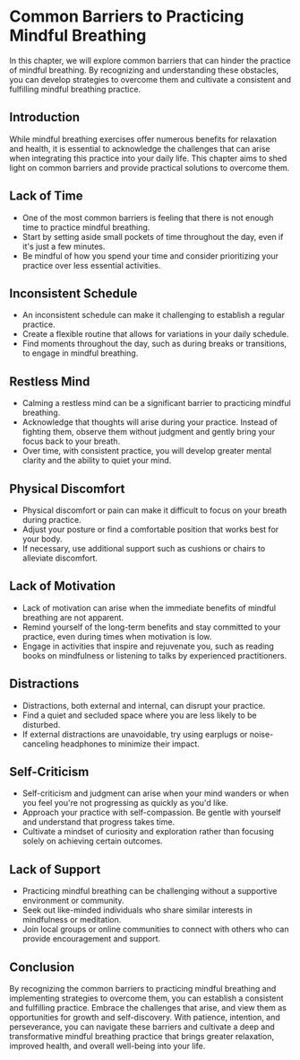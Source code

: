 Common Barriers to Practicing Mindful Breathing
==========================================================

In this chapter, we will explore common barriers that can hinder the practice of mindful breathing. By recognizing and understanding these obstacles, you can develop strategies to overcome them and cultivate a consistent and fulfilling mindful breathing practice.

**Introduction**
----------------

While mindful breathing exercises offer numerous benefits for relaxation and health, it is essential to acknowledge the challenges that can arise when integrating this practice into your daily life. This chapter aims to shed light on common barriers and provide practical solutions to overcome them.

**Lack of Time**
----------------

* One of the most common barriers is feeling that there is not enough time to practice mindful breathing.
* Start by setting aside small pockets of time throughout the day, even if it's just a few minutes.
* Be mindful of how you spend your time and consider prioritizing your practice over less essential activities.

**Inconsistent Schedule**
-------------------------

* An inconsistent schedule can make it challenging to establish a regular practice.
* Create a flexible routine that allows for variations in your daily schedule.
* Find moments throughout the day, such as during breaks or transitions, to engage in mindful breathing.

**Restless Mind**
-----------------

* Calming a restless mind can be a significant barrier to practicing mindful breathing.
* Acknowledge that thoughts will arise during your practice. Instead of fighting them, observe them without judgment and gently bring your focus back to your breath.
* Over time, with consistent practice, you will develop greater mental clarity and the ability to quiet your mind.

**Physical Discomfort**
-----------------------

* Physical discomfort or pain can make it difficult to focus on your breath during practice.
* Adjust your posture or find a comfortable position that works best for your body.
* If necessary, use additional support such as cushions or chairs to alleviate discomfort.

**Lack of Motivation**
----------------------

* Lack of motivation can arise when the immediate benefits of mindful breathing are not apparent.
* Remind yourself of the long-term benefits and stay committed to your practice, even during times when motivation is low.
* Engage in activities that inspire and rejuvenate you, such as reading books on mindfulness or listening to talks by experienced practitioners.

**Distractions**
----------------

* Distractions, both external and internal, can disrupt your practice.
* Find a quiet and secluded space where you are less likely to be disturbed.
* If external distractions are unavoidable, try using earplugs or noise-canceling headphones to minimize their impact.

**Self-Criticism**
------------------

* Self-criticism and judgment can arise when your mind wanders or when you feel you're not progressing as quickly as you'd like.
* Approach your practice with self-compassion. Be gentle with yourself and understand that progress takes time.
* Cultivate a mindset of curiosity and exploration rather than focusing solely on achieving certain outcomes.

**Lack of Support**
-------------------

* Practicing mindful breathing can be challenging without a supportive environment or community.
* Seek out like-minded individuals who share similar interests in mindfulness or meditation.
* Join local groups or online communities to connect with others who can provide encouragement and support.

**Conclusion**
--------------

By recognizing the common barriers to practicing mindful breathing and implementing strategies to overcome them, you can establish a consistent and fulfilling practice. Embrace the challenges that arise, and view them as opportunities for growth and self-discovery. With patience, intention, and perseverance, you can navigate these barriers and cultivate a deep and transformative mindful breathing practice that brings greater relaxation, improved health, and overall well-being into your life.

